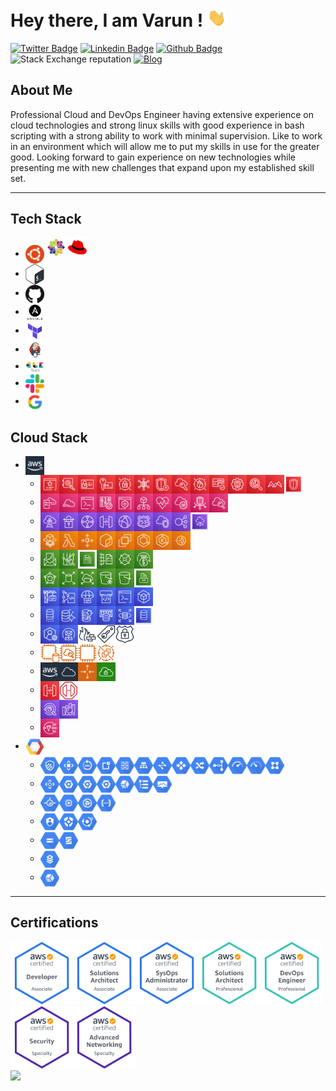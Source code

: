 # Hey there, I am Varun ! <img src="https://raw.githubusercontent.com/varunchandak/varunchandak/master/hi.gif" title="Hello!" width="30px">

[![Twitter Badge](https://img.shields.io/badge/-@Varun&nbsp;Chandak-1ca0f1?style=flat&labelColor=black&logo=twitter&logoColor=blue&link=https://twitter.com/kintuparantu)](https://twitter.com/kintuparantu)
[![Linkedin Badge](https://img.shields.io/badge/-Varun%20Chandak-blue?style=flat&labelColor=white&logo=Linkedin&logoColor=blue&link=https://www.linkedin.com/in/chandakvarun/)](https://www.linkedin.com/in/chandakvarun/) 
[![Github Badge](https://img.shields.io/github/followers/varunchandak?label=varunchandak&logo=github&style=flat)](https://github.com/varunchandak)
![Stack Exchange reputation](https://img.shields.io/stackexchange/stackoverflow/r/2732674?label=stackoverflow&logo=stackoverflow)
[![Blog](https://img.shields.io/badge/Blog-vrnchndk.in-blue.svg)](https://vrnchndk.in/)

## About Me
Professional Cloud and DevOps Engineer having extensive experience on cloud technologies and strong linux skills with good experience in bash scripting with a strong ability to work with minimal supervision. Like to work in an environment which will allow me to put my skills in use for the greater good.  Looking forward to gain experience on new technologies while presenting me with new challenges that expand upon my established skill set.


---

## Tech Stack
* <img src="https://raw.githubusercontent.com/varunchandak/varunchandak/master/tech-stack/ubuntu.png" align="center" width="30px" title="Ubuntu"> <img src="https://raw.githubusercontent.com/varunchandak/varunchandak/master/tech-stack/centos.png" width="30px" title="CentOS"> <img src="https://raw.githubusercontent.com/varunchandak/varunchandak/master/tech-stack/redhat.png" width="30px" title="RedHat">
* <img src="https://raw.githubusercontent.com/varunchandak/varunchandak/master/tech-stack/bash.png" align="center" width="30px" title="Bash">
* <img src="https://raw.githubusercontent.com/varunchandak/varunchandak/master/tech-stack/github.png" align="center" width="30px" title="Github">
* <img src="https://raw.githubusercontent.com/varunchandak/varunchandak/master/tech-stack/ansible.png" align="center" width="30px" title="Ansible">
* <img src="https://raw.githubusercontent.com/varunchandak/varunchandak/master/tech-stack/terraform.png" align="center" width="30px" title="Terraform">
* <img src="https://raw.githubusercontent.com/varunchandak/varunchandak/master/tech-stack/jenkins.png" align="center" width="30px" title="Jenkins">
* <img src="https://raw.githubusercontent.com/varunchandak/varunchandak/master/tech-stack/elk.png" align="center" width="30px" title="ELK">
* <img src="https://raw.githubusercontent.com/varunchandak/varunchandak/master/tech-stack/slack.png" align="center" width="30px" title="Slack">
* <img src="https://raw.githubusercontent.com/varunchandak/varunchandak/master/tech-stack/google.png" align="center" width="30px" title="Google">

## Cloud Stack
<ul>
    <li><img align="center" width="30px" title="AWS" src="https://raw.githubusercontent.com/varunchandak/varunchandak/master/aws/_GroupIcons/AWS-Cloud-alt_light-bg@4x.png">
            <ul>
                <li><img align="center" width="30px" alt="AWS Certificate Manager" title="AWS Certificate Manager" src="https://raw.githubusercontent.com/varunchandak/varunchandak/master/aws/Security-Identity-Compliance/AWS-Certificate-Manager@4x.png"><img align="center" width="30px" alt="AWS CloudHSM" title="AWS CloudHSM" src="https://raw.githubusercontent.com/varunchandak/varunchandak/master/aws/Security-Identity-Compliance/AWS-CloudHSM@4x.png"><img align="center" width="30px" alt="AWS Identity and Access Management_IAM" title="AWS Identity and Access Management_IAM" src="https://raw.githubusercontent.com/varunchandak/varunchandak/master/aws/Security-Identity-Compliance/AWS-Identity-and-Access-Management_IAM@4x.png"><img align="center" width="30px" alt="AWS Key Management Service" title="AWS Key Management Service" src="https://raw.githubusercontent.com/varunchandak/varunchandak/master/aws/Security-Identity-Compliance/AWS-Key-Management-Service@4x.png"><img align="center" width="30px" alt="AWS Secrets Manager" title="AWS Secrets Manager" src="https://raw.githubusercontent.com/varunchandak/varunchandak/master/aws/Security-Identity-Compliance/AWS-Secrets-Manager@4x.png"><img align="center" width="30px" alt="AWS Security Hub" title="AWS Security Hub" src="https://raw.githubusercontent.com/varunchandak/varunchandak/master/aws/Security-Identity-Compliance/AWS-Security-Hub@4x.png"><img align="center" width="30px" alt="AWS Shield" title="AWS Shield" src="https://raw.githubusercontent.com/varunchandak/varunchandak/master/aws/Security-Identity-Compliance/AWS-Shield@4x.png"><img align="center" width="30px" alt="AWS Single Sign On" title="AWS Single Sign On" src="https://raw.githubusercontent.com/varunchandak/varunchandak/master/aws/Security-Identity-Compliance/AWS-Single-Sign-On@4x.png"><img align="center" width="30px" alt="AWS WAF" title="AWS WAF" src="https://raw.githubusercontent.com/varunchandak/varunchandak/master/aws/Security-Identity-Compliance/AWS-WAF@4x.png"><img align="center" width="30px" alt="Amazon Cognito" title="Amazon Cognito" src="https://raw.githubusercontent.com/varunchandak/varunchandak/master/aws/Security-Identity-Compliance/Amazon-Cognito@4x.png"><img align="center" width="30px" alt="Amazon GuardDuty" title="Amazon GuardDuty" src="https://raw.githubusercontent.com/varunchandak/varunchandak/master/aws/Security-Identity-Compliance/Amazon-GuardDuty@4x.png"><img align="center" width="30px" alt="Amazon Inspector" title="Amazon Inspector" src="https://raw.githubusercontent.com/varunchandak/varunchandak/master/aws/Security-Identity-Compliance/Amazon-Inspector@4x.png"><img align="center" width="30px" alt="Amazon Macie" title="Amazon Macie" src="https://raw.githubusercontent.com/varunchandak/varunchandak/master/aws/Security-Identity-Compliance/Amazon-Macie@4x.png"><img align="center" width="30px" alt="Security Identity and Compliance" title="Security Identity and Compliance" src="https://raw.githubusercontent.com/varunchandak/varunchandak/master/aws/Security-Identity-Compliance/Security-Identity-and-Compliance@4x.png"></li>
                <li><img align="center" width="30px" alt="AWS CloudFormation" title="AWS CloudFormation" src="https://raw.githubusercontent.com/varunchandak/varunchandak/master/aws/ManagementAndGovernance/AWS-CloudFormation@4x.png"><img align="center" width="30px" alt="AWS CloudTrail" title="AWS CloudTrail" src="https://raw.githubusercontent.com/varunchandak/varunchandak/master/aws/ManagementAndGovernance/AWS-CloudTrail@4x.png"><img align="center" width="30px" alt="AWS Command Line Interface" title="AWS Command Line Interface" src="https://raw.githubusercontent.com/varunchandak/varunchandak/master/aws/ManagementAndGovernance/AWS-Command-Line-Interface@4x.png"><img align="center" width="30px" alt="AWS Config" title="AWS Config" src="https://raw.githubusercontent.com/varunchandak/varunchandak/master/aws/ManagementAndGovernance/AWS-Config@4x.png"><img align="center" width="30px" alt="AWS Management Console" title="AWS Management Console" src="https://raw.githubusercontent.com/varunchandak/varunchandak/master/aws/ManagementAndGovernance/AWS-Management-Console@4x.png"><img align="center" width="30px" alt="AWS Organizations" title="AWS Organizations" src="https://raw.githubusercontent.com/varunchandak/varunchandak/master/aws/ManagementAndGovernance/AWS-Organizations@4x.png"><img align="center" width="30px" alt="AWS Personal Health Dashboard" title="AWS Personal Health Dashboard" src="https://raw.githubusercontent.com/varunchandak/varunchandak/master/aws/ManagementAndGovernance/AWS-Personal-Health-Dashboard@4x.png"><img align="center" width="30px" alt="AWS Systems Manager" title="AWS Systems Manager" src="https://raw.githubusercontent.com/varunchandak/varunchandak/master/aws/ManagementAndGovernance/AWS-Systems-Manager@4x.png"><img align="center" width="30px" alt="AWS Trusted Advisor" title="AWS Trusted Advisor" src="https://raw.githubusercontent.com/varunchandak/varunchandak/master/aws/ManagementAndGovernance/AWS-Trusted-Advisor@4x.png"><img align="center" width="30px" alt="Amazon CloudWatch" title="Amazon CloudWatch" src="https://raw.githubusercontent.com/varunchandak/varunchandak/master/aws/ManagementAndGovernance/Amazon-CloudWatch@4x.png"></li>
                <li><img align="center" width="30px" alt="AWS Direct Connect" title="AWS Direct Connect" src="https://raw.githubusercontent.com/varunchandak/varunchandak/master/aws/NetworkingAndContentDelivery/AWS-Direct-Connect@4x.png"><img align="center" width="30px" alt="AWS Site to Site VPN" title="AWS Site to Site VPN" src="https://raw.githubusercontent.com/varunchandak/varunchandak/master/aws/NetworkingAndContentDelivery/AWS-Site-to-Site-VPN@4x.png"><img align="center" width="30px" alt="AWS Transit Gateway" title="AWS Transit Gateway" src="https://raw.githubusercontent.com/varunchandak/varunchandak/master/aws/NetworkingAndContentDelivery/AWS-Transit-Gateway@4x.png"><img align="center" width="30px" alt="Amazon API Gateway" title="Amazon API Gateway" src="https://raw.githubusercontent.com/varunchandak/varunchandak/master/aws/NetworkingAndContentDelivery/Amazon-API-Gateway@4x.png"><img align="center" width="30px" alt="Amazon CloudFront" title="Amazon CloudFront" src="https://raw.githubusercontent.com/varunchandak/varunchandak/master/aws/NetworkingAndContentDelivery/Amazon-CloudFront@4x.png"><img align="center" width="30px" alt="Amazon Route 53" title="Amazon Route 53" src="https://raw.githubusercontent.com/varunchandak/varunchandak/master/aws/NetworkingAndContentDelivery/Amazon-Route-53@4x.png"><img align="center" width="30px" alt="Amazon VPC" title="Amazon VPC" src="https://raw.githubusercontent.com/varunchandak/varunchandak/master/aws/NetworkingAndContentDelivery/Amazon-VPC@4x.png"><img align="center" width="30px" alt="Elastic Load Balancing" title="Elastic Load Balancing" src="https://raw.githubusercontent.com/varunchandak/varunchandak/master/aws/NetworkingAndContentDelivery/Elastic-Load-Balancing@4x.png"><img align="center" width="30px" alt="Networking and Content Delivery" title="Networking and Content Delivery" src="https://raw.githubusercontent.com/varunchandak/varunchandak/master/aws/NetworkingAndContentDelivery/Networking-and-Content-Delivery@4x.png"></li>
                <li><img align="center" width="30px" alt="AWS Fargate" title="AWS Fargate" src="https://raw.githubusercontent.com/varunchandak/varunchandak/master/aws/Compute/AWS-Fargate@4x.png"><img align="center" width="30px" alt="AWS Lambda" title="AWS Lambda" src="https://raw.githubusercontent.com/varunchandak/varunchandak/master/aws/Compute/AWS-Lambda@4x.png"><img align="center" width="30px" alt="Amazon Application Auto Scaling.png" title="Amazon Application Auto Scaling.png" src="https://raw.githubusercontent.com/varunchandak/varunchandak/master/aws/Compute/Amazon-Application-Auto-Scaling.png"><img align="center" width="30px" alt="Amazon EC2 Container Registry" title="Amazon EC2 Container Registry" src="https://raw.githubusercontent.com/varunchandak/varunchandak/master/aws/Compute/Amazon-EC2-Container-Registry@4x.png"><img align="center" width="30px" alt="Amazon EC2" title="Amazon EC2" src="https://raw.githubusercontent.com/varunchandak/varunchandak/master/aws/Compute/Amazon-EC2@4x.png"><img align="center" width="30px" alt="Amazon Elastic Container Service" title="Amazon Elastic Container Service" src="https://raw.githubusercontent.com/varunchandak/varunchandak/master/aws/Compute/Amazon-Elastic-Container-Service@4x.png"><img align="center" width="30px" alt="Amazon Elastic Kubernetes Service" title="Amazon Elastic Kubernetes Service" src="https://raw.githubusercontent.com/varunchandak/varunchandak/master/aws/Compute/Amazon-Elastic-Kubernetes-Service@4x.png"><img align="center" width="30px" alt="Amazon Lightsail" title="Amazon Lightsail" src="https://raw.githubusercontent.com/varunchandak/varunchandak/master/aws/Compute/Amazon-Lightsail@4x.png"></li>
                <li><img align="center" width="30px" alt="AWS Budgets" title="AWS Budgets" src="https://raw.githubusercontent.com/varunchandak/varunchandak/master/aws/AWSCostManagement/AWS-Budgets@4x.png"><img align="center" width="30px" alt="AWS Cost Explorer" title="AWS Cost Explorer" src="https://raw.githubusercontent.com/varunchandak/varunchandak/master/aws/AWSCostManagement/AWS-Cost-Explorer@4x.png"><img align="center" width="30px" alt="AWS Cost Management" title="AWS Cost Management" src="https://raw.githubusercontent.com/varunchandak/varunchandak/master/aws/AWSCostManagement/AWS-Cost-Management@4x.png"><img align="center" width="30px" alt="AWS Cost and Usage Report" title="AWS Cost and Usage Report" src="https://raw.githubusercontent.com/varunchandak/varunchandak/master/aws/AWSCostManagement/AWS-Cost-and-Usage-Report@4x.png"><img align="center" width="30px" alt="Reserved Instance Reporting" title="Reserved Instance Reporting" src="https://raw.githubusercontent.com/varunchandak/varunchandak/master/aws/AWSCostManagement/Reserved-Instance-Reporting@4x.png"><img align="center" width="30px" alt="Savings Plans" title="Savings Plans" src="https://raw.githubusercontent.com/varunchandak/varunchandak/master/aws/AWSCostManagement/Savings-Plans@4x.png"></li>
                <li><img align="center" width="30px" alt="AWS Backup" title="AWS Backup" src="https://raw.githubusercontent.com/varunchandak/varunchandak/master/aws/Storage/AWS-Backup@4x.png"><img align="center" width="30px" alt="Amazon Elastic Block Store EBS" title="Amazon Elastic Block Store EBS" src="https://raw.githubusercontent.com/varunchandak/varunchandak/master/aws/Storage/Amazon-Elastic-Block-Store-EBS@4x.png"><img align="center" width="30px" alt="Amazon Elastic File System_EFS" title="Amazon Elastic File System_EFS" src="https://raw.githubusercontent.com/varunchandak/varunchandak/master/aws/Storage/Amazon-Elastic-File-System_EFS@4x.png"><img align="center" width="30px" alt="Amazon S3 Glacier" title="Amazon S3 Glacier" src="https://raw.githubusercontent.com/varunchandak/varunchandak/master/aws/Storage/Amazon-S3-Glacier@4x.png"><img align="center" width="30px" alt="Amazon Simple Storage Service S3" title="Amazon Simple Storage Service S3" src="https://raw.githubusercontent.com/varunchandak/varunchandak/master/aws/Storage/Amazon-Simple-Storage-Service-S3@4x.png"><img align="center" width="30px" alt="Storage" title="Storage" src="https://raw.githubusercontent.com/varunchandak/varunchandak/master/aws/Storage/Storage@4x.png"></li>
                <li><img align="center" width="30px" alt="AWS CodeBuild" title="AWS CodeBuild" src="https://raw.githubusercontent.com/varunchandak/varunchandak/master/aws/DeveloperTools/AWS-CodeBuild@4x.png"><img align="center" width="30px" alt="AWS CodeCommit" title="AWS CodeCommit" src="https://raw.githubusercontent.com/varunchandak/varunchandak/master/aws/DeveloperTools/AWS-CodeCommit@4x.png"><img align="center" width="30px" alt="AWS CodeDeploy" title="AWS CodeDeploy" src="https://raw.githubusercontent.com/varunchandak/varunchandak/master/aws/DeveloperTools/AWS-CodeDeploy@4x.png"><img align="center" width="30px" alt="AWS CodePipeline" title="AWS CodePipeline" src="https://raw.githubusercontent.com/varunchandak/varunchandak/master/aws/DeveloperTools/AWS-CodePipeline@4x.png"><img align="center" width="30px" alt="AWS Command Line Interface" title="AWS Command Line Interface" src="https://raw.githubusercontent.com/varunchandak/varunchandak/master/aws/DeveloperTools/AWS-Command-Line-Interface@4x.png"><img align="center" width="30px" alt="AWS Tools And SDKs" title="AWS Tools And SDKs" src="https://raw.githubusercontent.com/varunchandak/varunchandak/master/aws/DeveloperTools/AWS-Tools-And-SDKs@4x.png"></li>
                <li><img align="center" width="30px" alt="AWS Database Migration Service" title="AWS Database Migration Service" src="https://raw.githubusercontent.com/varunchandak/varunchandak/master/aws/Database/AWS-Database-Migration-Service@4x.png"><img align="center" width="30px" alt="Amazon Aurora" title="Amazon Aurora" src="https://raw.githubusercontent.com/varunchandak/varunchandak/master/aws/Database/Amazon-Aurora@4x.png"><img align="center" width="30px" alt="Amazon DynamoDB" title="Amazon DynamoDB" src="https://raw.githubusercontent.com/varunchandak/varunchandak/master/aws/Database/Amazon-DynamoDB@4x.png"><img align="center" width="30px" alt="Amazon ElastiCache" title="Amazon ElastiCache" src="https://raw.githubusercontent.com/varunchandak/varunchandak/master/aws/Database/Amazon-ElastiCache@4x.png"><img align="center" width="30px" alt="Amazon RDS" title="Amazon RDS" src="https://raw.githubusercontent.com/varunchandak/varunchandak/master/aws/Database/Amazon-RDS@4x.png"><img align="center" width="30px" alt="Database" title="Database" src="https://raw.githubusercontent.com/varunchandak/varunchandak/master/aws/Database/Database@4x.png"></li>
                <li><img align="center" width="30px" alt="AWS Support" title="AWS Support" src="https://raw.githubusercontent.com/varunchandak/varunchandak/master/aws/_General/AWS-Support.png"><img align="center" width="30px" alt="Amazon Simple Email Service SES" title="Amazon Simple Email Service SES" src="https://raw.githubusercontent.com/varunchandak/varunchandak/master/aws/_General/Amazon-Simple-Email-Service-SES@4x.png"><img align="center" width="30px" alt="Generic_Firewall@5x.png" title="Generic_Firewall@5x.png" src="https://raw.githubusercontent.com/varunchandak/varunchandak/master/aws/_General/Generic_Firewall@5x.png"><img align="center" width="30px" alt="SAML token_light bg" title="SAML token_light bg" src="https://raw.githubusercontent.com/varunchandak/varunchandak/master/aws/_General/SAML-token_light-bg@4x.png"><img align="center" width="30px" alt="SSL padlock_light bg" title="SSL padlock_light bg" src="https://raw.githubusercontent.com/varunchandak/varunchandak/master/aws/_General/SSL-padlock_light-bg@4x.png"></li>
                <li><img align="center" width="30px" alt="Amazon EC2 DB on Instance" title="Amazon EC2 DB on Instance" src="https://raw.githubusercontent.com/varunchandak/varunchandak/master/aws/_Instances/Amazon-EC2_DB-on-Instance_light-bg@4x.png"><img align="center" width="30px" alt="Amazon EC2_Instance with CloudWatch_light bg" title="Amazon EC2_Instance with CloudWatch_light bg" src="https://raw.githubusercontent.com/varunchandak/varunchandak/master/aws/_Instances/Amazon-EC2_Instance-with-CloudWatch_light-bg@4x.png"><img align="center" width="30px" alt="Amazon EC2_Instance_light bg" title="Amazon EC2_Instance_light bg" src="https://raw.githubusercontent.com/varunchandak/varunchandak/master/aws/_Instances/Amazon-EC2_Instance_light-bg@4x.png"><img align="center" width="30px" alt="Amazon EC2_Spot instance_light bg" title="Amazon EC2_Spot instance_light bg" src="https://raw.githubusercontent.com/varunchandak/varunchandak/master/aws/_Instances/Amazon-EC2_Spot-instance_light-bg@4x.png"></li>
                <li><img align="center" width="30px" alt="AWS Cloud" title="AWS Cloud" src="https://raw.githubusercontent.com/varunchandak/varunchandak/master/aws/_GroupIcons/AWS-Cloud-alt_light-bg@4x.png"><img align="center" width="30px" alt="AWS Cloud_light bg" title="AWS Cloud_light bg" src="https://raw.githubusercontent.com/varunchandak/varunchandak/master/aws/_GroupIcons/AWS-Cloud_light-bg@4x.png"><img align="center" width="30px" alt="Auto Scaling_light bg" title="Auto Scaling_light bg" src="https://raw.githubusercontent.com/varunchandak/varunchandak/master/aws/_GroupIcons/Auto-Scaling_light-bg@4x.png"><img align="center" width="30px" alt="Virtual private cloud VPC_light bg" title="Virtual private cloud VPC_light bg" src="https://raw.githubusercontent.com/varunchandak/varunchandak/master/aws/_GroupIcons/Virtual-private-cloud-VPC_light-bg@4x.png"></li>
                <li><img align="center" width="30px" alt="Amazon API Gateway" title="Amazon API Gateway" src="https://raw.githubusercontent.com/varunchandak/varunchandak/master/aws/Mobile/Amazon-API-Gateway@4x.png"><img align="center" width="30px" alt="Amazon API Gateway_Endpoint_light bg" title="Amazon API Gateway_Endpoint_light bg" src="https://raw.githubusercontent.com/varunchandak/varunchandak/master/aws/Mobile/Amazon-API-Gateway_Endpoint_light-bg@4x.png"></li>
                <li><img align="center" width="30px" alt="Amazon Athena" title="Amazon Athena" src="https://raw.githubusercontent.com/varunchandak/varunchandak/master/aws/Analytics/Amazon-Athena@4x.png"><img align="center" width="30px" alt="Amazon Elasticsearch Service" title="Amazon Elasticsearch Service" src="https://raw.githubusercontent.com/varunchandak/varunchandak/master/aws/Analytics/Amazon-Elasticsearch-Service@4x.png"></li>
                <li><img align="center" width="30px" alt="Amazon Simple Notification Service SNS" title="Amazon Simple Notification Service SNS" src="https://raw.githubusercontent.com/varunchandak/varunchandak/master/aws/ApplicationIntegration/Amazon-Simple-Notification-Service-SNS@4x.png"></li>                
            </ul>
    </li>
    <li><img align="center" width="30px" title="GCP" src="https://raw.githubusercontent.com/varunchandak/varunchandak/master/gcp/gcp.png">
            <ul>
                <li><img align="center" width="30px" title="Networking" src="https://raw.githubusercontent.com/varunchandak/varunchandak/master/gcp/Networking/Cloud-Armor.svg"><img align="center" width="30px" alt="Networking" src="https://raw.githubusercontent.com/varunchandak/varunchandak/master/gcp/Networking/Cloud-CDN.svg"><img align="center" width="30px" alt="Networking" src="https://raw.githubusercontent.com/varunchandak/varunchandak/master/gcp/Networking/Cloud-DNS.svg"><img align="center" width="30px" alt="Networking" src="https://raw.githubusercontent.com/varunchandak/varunchandak/master/gcp/Networking/Cloud-External-IP-Addresses.svg"><img align="center" width="30px" alt="Networking" src="https://raw.githubusercontent.com/varunchandak/varunchandak/master/gcp/Networking/Cloud-Firewall-Rules.svg"><img align="center" width="30px" alt="Networking" src="https://raw.githubusercontent.com/varunchandak/varunchandak/master/gcp/Networking/Cloud-Load-Balancing.svg"><img align="center" width="30px" alt="Networking" src="https://raw.githubusercontent.com/varunchandak/varunchandak/master/gcp/Networking/Cloud-Network.svg"><img align="center" width="30px" alt="Networking" src="https://raw.githubusercontent.com/varunchandak/varunchandak/master/gcp/Networking/Cloud-Router.svg"><img align="center" width="30px" alt="Networking" src="https://raw.githubusercontent.com/varunchandak/varunchandak/master/gcp/Networking/Cloud-Routes.svg"><img align="center" width="30px" alt="Networking" src="https://raw.githubusercontent.com/varunchandak/varunchandak/master/gcp/Networking/Cloud-VPN.svg"><img align="center" width="30px" alt="Networking" src="https://raw.githubusercontent.com/varunchandak/varunchandak/master/gcp/Networking/Premium-Network-Tier.svg"><img align="center" width="30px" alt="Networking" src="https://raw.githubusercontent.com/varunchandak/varunchandak/master/gcp/Networking/Standard-Network-Tier.svg"><img align="center" width="30px" alt="Networking" src="https://raw.githubusercontent.com/varunchandak/varunchandak/master/gcp/Networking/Virtual-Private-Cloud.svg"></li>
                <li><img align="center" width="30px" title="Management-Tools" src="https://raw.githubusercontent.com/varunchandak/varunchandak/master/gcp/Management-Tools/Cloud-APIs.svg"><img align="center" width="30px" alt="Management-Tools" src="https://raw.githubusercontent.com/varunchandak/varunchandak/master/gcp/Management-Tools/Cloud-Billing-API.svg"><img align="center" width="30px" alt="Management-Tools" src="https://raw.githubusercontent.com/varunchandak/varunchandak/master/gcp/Management-Tools/Cloud-Console.svg"><img align="center" width="30px" alt="Management-Tools" src="https://raw.githubusercontent.com/varunchandak/varunchandak/master/gcp/Management-Tools/Cloud-Shell.svg"><img align="center" width="30px" alt="Management-Tools" src="https://raw.githubusercontent.com/varunchandak/varunchandak/master/gcp/Management-Tools/Stackdriver.svg"><img align="center" width="30px" alt="Management-Tools" src="https://raw.githubusercontent.com/varunchandak/varunchandak/master/gcp/Management-Tools/Logging.svg"><img align="center" width="30px" alt="Management-Tools" src="https://raw.githubusercontent.com/varunchandak/varunchandak/master/gcp/Management-Tools/Monitoring.svg"></li>
                <li><img align="center" width="30px" title="Compute" src="https://raw.githubusercontent.com/varunchandak/varunchandak/master/gcp/Compute/App-Engine.svg"><img align="center" width="30px" alt="Compute" src="https://raw.githubusercontent.com/varunchandak/varunchandak/master/gcp/Compute/Compute-Engine.svg"><img align="center" width="30px" alt="Compute" src="https://raw.githubusercontent.com/varunchandak/varunchandak/master/gcp/Compute/Container-Optimized-OS.svg"><img align="center" width="30px" alt="Compute" src="https://raw.githubusercontent.com/varunchandak/varunchandak/master/gcp/Compute/Cloud-Functions.svg"></li>
                <li><img align="center" width="30px" title="GCP" src="https://raw.githubusercontent.com/varunchandak/varunchandak/master/gcp/Security/Cloud-IAM.svg"><img align="center" width="30px" alt="GCP" src="https://raw.githubusercontent.com/varunchandak/varunchandak/master/gcp/Security/Cloud-Security-Command-Center.svg"><img align="center" width="30px" alt="GCP" src="https://raw.githubusercontent.com/varunchandak/varunchandak/master/gcp/Security/Cloud-Security-Scanner.svg"></li>
                <li><img align="center" width="30px" title="GCP" src="https://raw.githubusercontent.com/varunchandak/varunchandak/master/gcp/Storage/Cloud-Storage.svg"><img align="center" width="30px" alt="GCP" src="https://raw.githubusercontent.com/varunchandak/varunchandak/master/gcp/Storage/Persistent-Disk.svg"></li>
                <li><img align="center" width="30px" title="Databases" src="https://raw.githubusercontent.com/varunchandak/varunchandak/master/gcp/Databases/Cloud-SQL.svg"></li>
                <li><img align="center" width="30px" title="Hybrid-and-Multi-Cloud" src="https://raw.githubusercontent.com/varunchandak/varunchandak/master/gcp/Hybrid-and-Multi-Cloud/Stackdriver.svg"></li>
            </ul>
    </li>
</ul>

---
## Certifications
<img src="https://raw.githubusercontent.com/varunchandak/varunchandak/master/certs/1.png" width="auto" height="100"><img src="https://raw.githubusercontent.com/varunchandak/varunchandak/master/certs/2.png" width="auto" height="100"><img src="https://raw.githubusercontent.com/varunchandak/varunchandak/master/certs/3.png" width="auto" height="100"><img src="https://raw.githubusercontent.com/varunchandak/varunchandak/master/certs/4.png" width="auto" height="100"><img src="https://raw.githubusercontent.com/varunchandak/varunchandak/master/certs/5.png" width="auto" height="100"><img src="https://raw.githubusercontent.com/varunchandak/varunchandak/master/certs/6.png" width="auto" height="100"><img src="https://raw.githubusercontent.com/varunchandak/varunchandak/master/certs/7.png" width="auto" height="100">
<br>
<img src="https://api.accredible.com/v1/frontend/credential_website_embed_image/badge/12940855" width="auto" height="100">
<br>

<!--

## What do I do ?
a

## Soft Skills
a

## Hobbies
---

## Experience
**CloudCover Consultancy Pvt. Ltd.**, Pune, Maharashtra (February 2016 – )  
**Designation**: Senior DevOps Engineer

Roles and Responsibilities:
* Working on different cloud environments, such as AWS and GCP.
* Handling network infrastructure of different clients on cloud platform.
* Working with AWS CLI and Shell Scripts to automate tasks.
* Regularly create and implement shell scripts to automate processes as per requirements.
* Knowledge Transfer on new technologies or tools and shell programs developed.
* Using GitHub to maintain different repositories to collaborate on programs and different code blocks.
* Client interaction to setup cloud infrastructure with proper access policies, network configuration and compute power.
* CI/CD management using Jenkins.
* Configuration and deployment management using Ansible.
* Using GitHub to maintain repositories to collaborate and version control.
* Working with AWS CLI and Shell Scripts to automate tasks.
* Infrastructure management using Terraform/Cloudformation.
* Manage and coordinate with team on deployments and meetings.

---

**Mithi Software Technologies Pvt. Ltd.**, Pune, Maharashtra (May 2013 – January 2016)  
**Designation**: Systems Engineer

Roles and Responsibilities:  
* Monitoring, Managing and Troubleshooting the network Infrastructure.  
* Interact effectively with members of the various technical teams within the organization.  
* Servers migration from hardware to cloud on Amazon Web Services (AWS).  
* Working with AWS CLI and Shell Scripts to automate tasks.
* Configuring servers for hosted email services.
* Addressing the performance bottleneck and ensuring maximum network and Server uptime.
* Migrating servers from on-premises to Amazon Web Services (AWS).
* Employing new technologies to solve difficult problems and issues using given set of skills.
* Building and delivering stable, serviceable solutions in an independent fashion in regards with the company's requirements.
* Hands on experience on different monitoring tools such as PRTG, Nagios.
* Handling multiple instances, volumes and snapshots within a single AWS Console.
* Managing capacity of storage and NAS, such as FreeNAS, NexentaStor and related activities such as Disk Mirroring, scheduling jobs, etc.

### Education
B. Tech (IT) | PIET, Jaipur | 2007 – 2011
HSC Science | Hindustani Kendriya Vidyalaya | 2006 – 2007
SSC | BRCM Public School | 2003 – 2004


Here are some ideas to get you started:

- 🔭 I’m currently working on ...
- 🌱 I’m currently learning ...
- 👯 I’m looking to collaborate on ...
- 🤔 I’m looking for help with ...
- 💬 Ask me about ...
- 📫 How to reach me: ...
- 😄 Pronouns: ...
- ⚡ Fun fact: ...


-->
